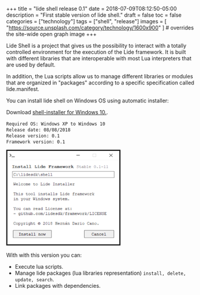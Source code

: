 +++
title = "lide shell release 0.1"
date = 2018-07-09T08:12:50-05:00
description = "First stable version of lide shell."
draft = false
toc = false
categories = ["technology"]
tags = ["shell", "release"]
images = [
  "https://source.unsplash.com/category/technology/1600x900"
] # overrides the site-wide open graph image
+++

Lide Shell is a project that gives us the possibility to interact with a totally controlled environment for the execution of the Lide framework. It is built with different libraries that are interoperable with most Lua interpreters that are used by default.

In addition, the Lua scripts allow us to manage different libraries or modules that are organized in "packages" according to a specific specification called lide.manifest.

You can install lide shell on Windows OS using automatic installer:

Download [shell-installer for Windows 10.](https://github.com/lidesdk/shell/releases/download/v0.1-beta/shell-installer-0.1-11.exe).

```
Required OS: Windows XP to Windows 10
Release date: 08/08/2018
Release version: 0.1
Framework version: 0.1
```


<img src="/installer_screenshot.png" 
alt="Lide shell Installer Screenshot" width="300" height="250" border="3" />

With with this version you can:

- Execute lua scripts.
- Manage lide packages (lua libraries representation) `install, delete, update, search`.
- Link packages with dependencies.
